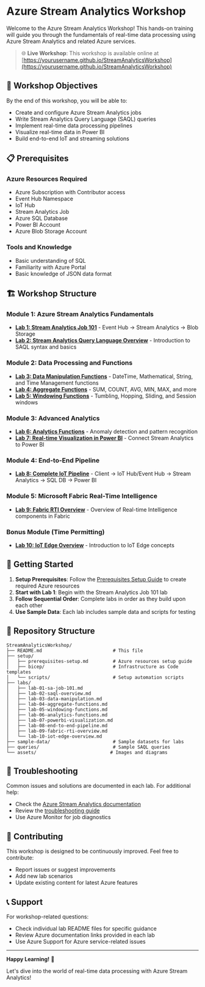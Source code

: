 # Azure Stream Analytics Workshop

Welcome to the Azure Stream Analytics Workshop! This hands-on training will guide you through the fundamentals of real-time data processing using Azure Stream Analytics and related Azure services.

> 🌐 **Live Workshop**: This workshop is available online at [https://yourusername.github.io/StreamAnalyticsWorkshop](https://yourusername.github.io/StreamAnalyticsWorkshop)

## 🎯 Workshop Objectives

By the end of this workshop, you will be able to:
- Create and configure Azure Stream Analytics jobs
- Write Stream Analytics Query Language (SAQL) queries
- Implement real-time data processing pipelines
- Visualize real-time data in Power BI
- Build end-to-end IoT and streaming solutions

## 📋 Prerequisites

### Azure Resources Required
- Azure Subscription with Contributor access
- Event Hub Namespace
- IoT Hub
- Stream Analytics Job
- Azure SQL Database
- Power BI Account
- Azure Blob Storage Account

### Tools and Knowledge
- Basic understanding of SQL
- Familiarity with Azure Portal
- Basic knowledge of JSON data format

## 🏗️ Workshop Structure

### Module 1: Azure Stream Analytics Fundamentals
- **[Lab 1: Stream Analytics Job 101](./labs/lab-01-sa-job-101.md)** - Event Hub → Stream Analytics → Blob Storage
- **[Lab 2: Stream Analytics Query Language Overview](./labs/lab-02-saql-overview.md)** - Introduction to SAQL syntax and basics

### Module 2: Data Processing and Functions
- **[Lab 3: Data Manipulation Functions](./labs/lab-03-data-manipulation.md)** - DateTime, Mathematical, String, and Time Management functions
- **[Lab 4: Aggregate Functions](./labs/lab-04-aggregate-functions.md)** - SUM, COUNT, AVG, MIN, MAX, and more
- **[Lab 5: Windowing Functions](./labs/lab-05-windowing-functions.md)** - Tumbling, Hopping, Sliding, and Session windows

### Module 3: Advanced Analytics
- **[Lab 6: Analytics Functions](./labs/lab-06-analytics-functions.md)** - Anomaly detection and pattern recognition
- **[Lab 7: Real-time Visualization in Power BI](./labs/lab-07-powerbi-visualization.md)** - Connect Stream Analytics to Power BI

### Module 4: End-to-End Pipeline
- **[Lab 8: Complete IoT Pipeline](./labs/lab-08-end-to-end-pipeline.md)** - Client → IoT Hub/Event Hub → Stream Analytics → SQL DB → Power BI

### Module 5: Microsoft Fabric Real-Time Intelligence
- **[Lab 9: Fabric RTI Overview](./labs/lab-09-fabric-rti-overview.md)** - Overview of Real-time Intelligence components in Fabric

### Bonus Module (Time Permitting)
- **[Lab 10: IoT Edge Overview](./labs/lab-10-iot-edge-overview.md)** - Introduction to IoT Edge concepts

## 🚀 Getting Started

1. **Setup Prerequisites**: Follow the [Prerequisites Setup Guide](./setup/prerequisites-setup.md) to create required Azure resources
2. **Start with Lab 1**: Begin with the Stream Analytics Job 101 lab
3. **Follow Sequential Order**: Complete labs in order as they build upon each other
4. **Use Sample Data**: Each lab includes sample data and scripts for testing

## 📁 Repository Structure

```
StreamAnalyticsWorkshop/
├── README.md                          # This file
├── setup/
│   ├── prerequisites-setup.md         # Azure resources setup guide
│   ├── bicep/                         # Infrastructure as Code templates
│   └── scripts/                       # Setup automation scripts
├── labs/
│   ├── lab-01-sa-job-101.md
│   ├── lab-02-saql-overview.md
│   ├── lab-03-data-manipulation.md
│   ├── lab-04-aggregate-functions.md
│   ├── lab-05-windowing-functions.md
│   ├── lab-06-analytics-functions.md
│   ├── lab-07-powerbi-visualization.md
│   ├── lab-08-end-to-end-pipeline.md
│   ├── lab-09-fabric-rti-overview.md
│   └── lab-10-iot-edge-overview.md
├── sample-data/                       # Sample datasets for labs
├── queries/                           # Sample SAQL queries
└── assets/                           # Images and diagrams
```

## 🔧 Troubleshooting

Common issues and solutions are documented in each lab. For additional help:
- Check the [Azure Stream Analytics documentation](https://docs.microsoft.com/azure/stream-analytics/)
- Review the [troubleshooting guide](./troubleshooting.md)
- Use Azure Monitor for job diagnostics

## 🤝 Contributing

This workshop is designed to be continuously improved. Feel free to contribute:
- Report issues or suggest improvements
- Add new lab scenarios
- Update existing content for latest Azure features

## 📞 Support

For workshop-related questions:
- Check individual lab README files for specific guidance
- Review Azure documentation links provided in each lab
- Use Azure Support for Azure service-related issues

---

**Happy Learning!** 🎉

Let's dive into the world of real-time data processing with Azure Stream Analytics!
